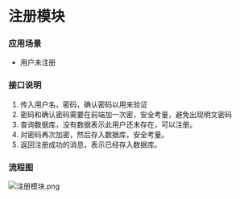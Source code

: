 # 注册模块

### 应用场景

* 用户未注册

### 接口说明

1. 传入用户名，密码，确认密码以用来验证
2. 密码和确认密码需要在前端加一次密，安全考量，避免出现明文密码
3. 查询数据库，没有数据表示此用户还未存在，可以注册。
4. 对密码再次加密，然后存入数据库，安全考量。
5. 返回注册成功的消息，表示已经存入数据库。

### 流程图

![注册模块.png](https://franky123.oss-cn-hangzhou.aliyuncs.com/%E6%B3%A8%E5%86%8C%E6%A8%A1%E5%9D%97.png)

